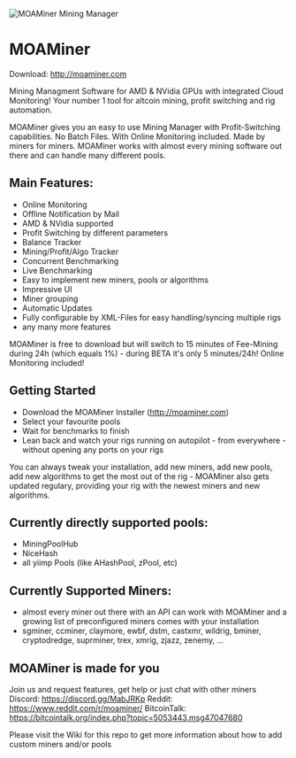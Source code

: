 ![MOAMiner Mining Manager](http://moaminer.com/gfx/wide_logo.png)

# MOAMiner

Download: http://moaminer.com

Mining Managment Software for AMD & NVidia GPUs with integrated Cloud Monitoring! Your number 1 tool for altcoin mining, profit switching and rig automation.

MOAMiner gives you an easy to use Mining Manager with Profit-Switching capabilities. No Batch Files. With Online Monitoring included. Made by miners for miners. MOAMiner works with almost every mining software out there and can handle many different pools.

## Main Features:

- Online Monitoring
- Offline Notification by Mail
- AMD & NVidia supported
- Profit Switching by different parameters
- Balance Tracker
- Mining/Profit/Algo Tracker
- Concurrent Benchmarking
- Live Benchmarking
- Easy to implement new miners, pools or algorithms
- Impressive UI
- Miner grouping
- Automatic Updates
- Fully configurable by XML-Files for easy handling/syncing multiple rigs
- any many more features

MOAMiner is free to download but will switch to 15 minutes of Fee-Mining during 24h (which equals 1%) - during BETA it's only 5 minutes/24h! Online Monitoring included!

## Getting Started

- Download the MOAMiner Installer (http://moaminer.com)
- Select your favourite pools
- Wait for benchmarks to finish
- Lean back and watch your rigs running on autopilot - from everywhere - without opening any ports on your rigs

You can always tweak your installation, add new miners, add new pools, add new algorithms to get the most out of the rig - MOAMiner also gets updated regulary, providing your rig with the newest miners and new algorithms.

## Currently directly supported pools:

- MiningPoolHub
- NiceHash
- all yiimp Pools (like AHashPool, zPool, etc)

## Currently Supported Miners:

- almost every miner out there with an API can work with MOAMiner and a growing list of preconfigured miners comes with your installation
- sgminer, ccminer, claymore, ewbf, dstm, castxmr, wildrig, bminer, cryptodredge, suprminer, trex, xmrig, zjazz, zenemy, ...

## MOAMiner is made for you

Join us and request features, get help or just chat with other miners
Discord: https://discord.gg/MabJRKp
Reddit: https://www.reddit.com/r/moaminer/
BitcoinTalk: https://bitcointalk.org/index.php?topic=5053443.msg47047680


Please visit the Wiki for this repo to get more information about how to add custom miners and/or pools
